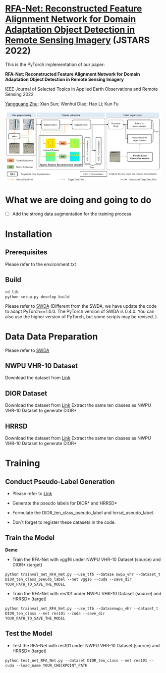 # [RFA-Net: Reconstructed Feature Alignment Network for Domain Adaptation Object Detection in Remote Sensing Imagery](https://doi.org/10.1109/JSTARS.2022.3190699) (JSTARS 2022)

This is the PyTorch implementation of our paper: 

**RFA-Net: Reconstructed Feature Alignment Network for Domain Adaptation Object Detection in Remote Sensing Imagery**

IEEE Journal of Selected Topics in Applied Earth Observations and Remote Sensing 2022

[Yangguang Zhu](https://github.com/ygzhu); Xian Sun; Wenhui Diao; Hao Li; Kun Fu



<img src='./docs/Model.PNG' width=900/>


# What we are doing and going to do

- [ ] Add the strong data augmentation for the training process


# Installation

## Prerequisites


Please refer to the environment.txt

## Build
```
cd lib
python setup.py develop build 
```
Please refer to [SWDA](https://github.com/VisionLearningGroup/DA_Detection)
(Different from the SWDA, we have update the code to adapt PyTorch==1.0.0. The PyTorch version of SWDA is 0.4.0. You can also use the higher version of PyTorch, but some scripts may be revised. )

# Data Data Preparation
Please refer to [SWDA](https://github.com/VisionLearningGroup/DA_Detection)

## NWPU VHR-10 Dataset
Download the dataset from [Link](https://gcheng-nwpu.github.io/)

## DIOR Dataset
Download the dataset from [Link](https://gcheng-nwpu.github.io/)
Extract the same ten classes as NWPU VHR-10 Dataset to generate DIOR*

## HRRSD
Download the dataset from [Link](https://github.com/CrazyStoneonRoad/TGRS-HRRSD-Dataset)
Extract the same ten classes as NWPU VHR-10 Dataset to generate DIOR*

# Training

## Conduct  Pseudo-Label Generation
- Please refer to [Link](https://github.com/jwyang/faster-rcnn.pytorch/tree/pytorch-1.0)

- Generate the pseudo labels for DIOR* and HRRSD*

- Formulate the DIOR_ten_class_pseudo_label and hrrsd_pseudo_label.

- Don`t forget to register these datasets in the code.

## Train the Model

**Demo**


- Train the RFA-Net with vgg16 under NWPU VHR-10 Dataset (source) and DIOR* (target)

```shell
python trainval_net_RFA_Net.py --use_tfb --datase nwpu_vhr --dataset_t DIOR_ten_class_pseudo_label --net vgg16 --cuda --save_dir YOUR_PATH_TO_SAVE_THE_MODEL

```


- Train the RFA-Net with res101 under NWPU VHR-10 Dataset (source) and HRRSD* (target)

```shell
python trainval_net_RFA_Net.py --use_tfb --datasenwpu_vhr --dataset_t DIOR_ten_class --net res101 --cuda --save_dir YOUR_PATH_TO_SAVE_THE_MODEL
```

## Test the Model

- Test the RFA-Net with res101 under NWPU VHR-10 Dataset (source) and HRRSD* (target)

```
python test_net_RFA_Net.py --dataset DIOR_ten_class --net res101 --cuda --load_name YOUR_CHECKPOINT_PATH
```

